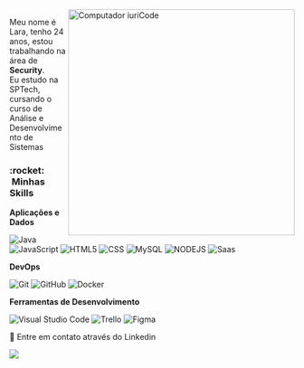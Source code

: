<img src="https://media2.giphy.com/media/137EaR4vAOCn1S/giphy.gif?cid=ecf05e47n5403sc4tglhip5bp33njv5jotbw3cdcmbhytuqn&rid=giphy.gif&ct=g" min-width="400px" max-width="400px" width="400px" align="right" alt="Computador iuriCode">

<p align="left"> 
 Meu nome é Lara, tenho 24 anos, estou trabalhando na área de <strong>Security</strong>.<br>
 Eu estudo na SPTech, cursando o curso de Análise e Desenvolvimento de Sistemas
</p>

<h3> :rocket: &nbsp;Minhas Skills </h3>

**Aplicações e Dados**

  ![Java](https://img.shields.io/badge/Java-ED8B00?style=for-the-badge&logo=java&logoColor=white)
  ![JavaScript](https://img.shields.io/badge/JavaScript-F7DF1E?style=for-the-badge&logo=javascript&logoColor=black)
  ![HTML5](https://img.shields.io/badge/HTML-239120?style=for-the-badge&logo=html5&logoColor=white)
  ![CSS](https://img.shields.io/badge/CSS-239120?&style=for-the-badge&logo=css3&logoColor=white)
  ![MySQL](https://img.shields.io/badge/MySQL-00000F?style=for-the-badge&logo=mysql&logoColor=white)
  ![NODEJS](https://img.shields.io/badge/Node.js-43853D?style=for-the-badge&logo=node.js&logoColor=white)
  ![Saas](https://img.shields.io/badge/Sass-CC6699?style=for-the-badge&logo=sass&logoColor=white)

**DevOps**

  ![Git](https://img.shields.io/badge/Git-E34F26?style=for-the-badge&logo=git&logoColor=white)
  ![GitHub](https://img.shields.io/badge/GitHub-100000?style=for-the-badge&logo=github&logoColor=white)
  ![Docker](https://img.shields.io/badge/Docker-2496ED?style=for-the-badge&logo=docker&logoColor=white)

**Ferramentas de Desenvolvimento**

  ![Visual Studio Code](https://img.shields.io/badge/-Visual%20Studio%20Code-333333?style=flat&logo=visual-studio-code&logoColor=007ACC)
  ![Trello](https://img.shields.io/badge/-Trello-333333?style=flat&logo=trello&logoColor=007ACC)
  ![Figma](https://img.shields.io/badge/-Figma-333333?style=flat&logo=figma&logoColor=007ACC)
<br/>
<p align="left">
  💌 Entre em contato através do Linkedin
</p>
<p align="left">
  <a href="https://www.linkedin.com/in/lara-regina/" alt="Linkedin">
  <img src="https://img.shields.io/badge/LinkedIn-0077B5?style=for-the-badge&logo=linkedin&logoColor=white" /</a>
